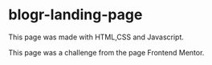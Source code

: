 # blogr-landing-page
This page was made with HTML,CSS and Javascript.

This page was a challenge from the page Frontend Mentor.
